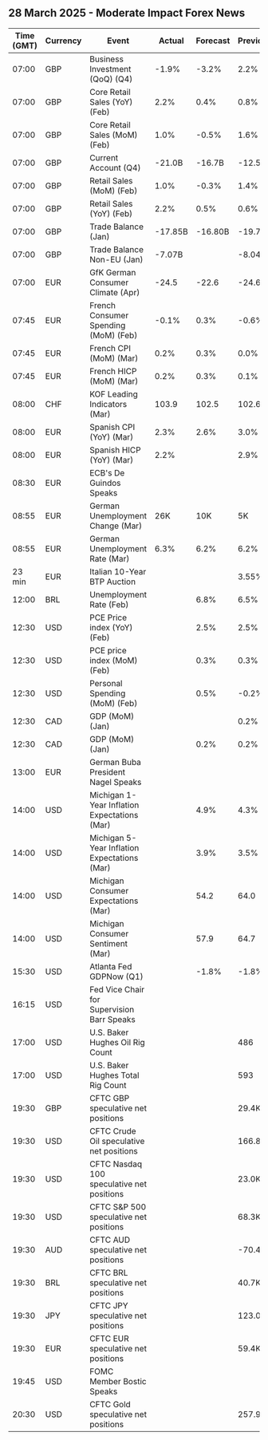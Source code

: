 ## 28 March 2025 - Moderate Impact Forex News

| Time (GMT) | Currency | Event | Actual | Forecast | Previous |
|------|----------|-------|--------|----------|----------|
| 07:00 | GBP | Business Investment (QoQ) (Q4) | -1.9% | -3.2% | 2.2% |
| 07:00 | GBP | Core Retail Sales (YoY) (Feb) | 2.2% | 0.4% | 0.8% |
| 07:00 | GBP | Core Retail Sales (MoM) (Feb) | 1.0% | -0.5% | 1.6% |
| 07:00 | GBP | Current Account (Q4) | -21.0B | -16.7B | -12.5B |
| 07:00 | GBP | Retail Sales (MoM) (Feb) | 1.0% | -0.3% | 1.4% |
| 07:00 | GBP | Retail Sales (YoY) (Feb) | 2.2% | 0.5% | 0.6% |
| 07:00 | GBP | Trade Balance (Jan) | -17.85B | -16.80B | -19.72B |
| 07:00 | GBP | Trade Balance Non-EU (Jan) | -7.07B |  | -8.04B |
| 07:00 | EUR | GfK German Consumer Climate (Apr) | -24.5 | -22.6 | -24.6 |
| 07:45 | EUR | French Consumer Spending (MoM) (Feb) | -0.1% | 0.3% | -0.6% |
| 07:45 | EUR | French CPI (MoM) (Mar) | 0.2% | 0.3% | 0.0% |
| 07:45 | EUR | French HICP (MoM) (Mar) | 0.2% | 0.3% | 0.1% |
| 08:00 | CHF | KOF Leading Indicators (Mar) | 103.9 | 102.5 | 102.6 |
| 08:00 | EUR | Spanish CPI (YoY) (Mar) | 2.3% | 2.6% | 3.0% |
| 08:00 | EUR | Spanish HICP (YoY) (Mar) | 2.2% |  | 2.9% |
| 08:30 | EUR | ECB's De Guindos Speaks |  |  |  |
| 08:55 | EUR | German Unemployment Change (Mar) | 26K | 10K | 5K |
| 08:55 | EUR | German Unemployment Rate (Mar) | 6.3% | 6.2% | 6.2% |
| 23 min | EUR | Italian 10-Year BTP Auction |  |  | 3.55% |
| 12:00 | BRL | Unemployment Rate (Feb) |  | 6.8% | 6.5% |
| 12:30 | USD | PCE Price index (YoY) (Feb) |  | 2.5% | 2.5% |
| 12:30 | USD | PCE price index (MoM) (Feb) |  | 0.3% | 0.3% |
| 12:30 | USD | Personal Spending (MoM) (Feb) |  | 0.5% | -0.2% |
| 12:30 | CAD | GDP (MoM) (Jan) |  |  | 0.2% |
| 12:30 | CAD | GDP (MoM) (Jan) |  | 0.2% | 0.2% |
| 13:00 | EUR | German Buba President Nagel Speaks |  |  |  |
| 14:00 | USD | Michigan 1-Year Inflation Expectations (Mar) |  | 4.9% | 4.3% |
| 14:00 | USD | Michigan 5-Year Inflation Expectations (Mar) |  | 3.9% | 3.5% |
| 14:00 | USD | Michigan Consumer Expectations (Mar) |  | 54.2 | 64.0 |
| 14:00 | USD | Michigan Consumer Sentiment (Mar) |  | 57.9 | 64.7 |
| 15:30 | USD | Atlanta Fed GDPNow (Q1) |  | -1.8% | -1.8% |
| 16:15 | USD | Fed Vice Chair for Supervision Barr Speaks |  |  |  |
| 17:00 | USD | U.S. Baker Hughes Oil Rig Count |  |  | 486 |
| 17:00 | USD | U.S. Baker Hughes Total Rig Count |  |  | 593 |
| 19:30 | GBP | CFTC GBP speculative net positions |  |  | 29.4K |
| 19:30 | USD | CFTC Crude Oil speculative net positions |  |  | 166.8K |
| 19:30 | USD | CFTC Nasdaq 100 speculative net positions |  |  | 23.0K |
| 19:30 | USD | CFTC S&P 500 speculative net positions |  |  | 68.3K |
| 19:30 | AUD | CFTC AUD speculative net positions |  |  | -70.4K |
| 19:30 | BRL | CFTC BRL speculative net positions |  |  | 40.7K |
| 19:30 | JPY | CFTC JPY speculative net positions |  |  | 123.0K |
| 19:30 | EUR | CFTC EUR speculative net positions |  |  | 59.4K |
| 19:45 | USD | FOMC Member Bostic Speaks |  |  |  |
| 20:30 | USD | CFTC Gold speculative net positions |  |  | 257.9K |
